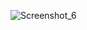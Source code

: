 
![Screenshot_6](https://github.com/mhaamahdhi/DevOps-project/assets/12277830/5b1dea4f-4c0b-456e-9d83-5d780e71eacc)
